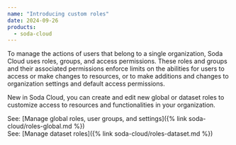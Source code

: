 ```yaml
---
name: "Introducing custom roles"
date: 2024-09-26
products:
  - soda-cloud
---
```


To manage the actions of users that belong to a single organization, Soda Cloud uses roles, groups, and access permissions. These roles and groups and their associated permissions enforce limits on the abilities for users to access or make changes to resources, or to make additions and changes to organization settings and default access permissions.

New in Soda Cloud, you can create and edit new global or dataset roles to customize access to resources and functionalities in your organization.

See: [Manage global roles, user groups, and settings]({% link soda-cloud/roles-global.md %})<br />
See: [Manage dataset roles]({% link soda-cloud/roles-dataset.md %})